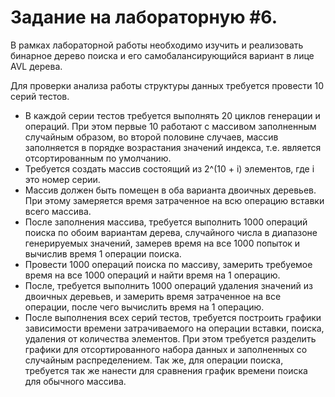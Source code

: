 Задание на лабораторную #6.
============

В рамках лабораторной работы необходимо изучить и реализовать бинарное дерево поиска и его самобалансирующийся вариант в лице AVL дерева.

Для проверки анализа работы структуры данных требуется провести 10 серий тестов.
- В каждой серии тестов требуется выполнять 20 циклов генерации и операций. При этом первые 10 работают с массивом заполненным случайным образом, во второй половине случаев, массив заполняется в порядке возрастания значений индекса, т.е. является отсортированным по умолчанию.
- Требуется создать массив состоящий из 2^(10 + i) элементов, где i это номер серии.
- Массив должен быть помещен в оба варианта двоичных деревьев. При этому замеряется время затраченное на всю операцию вставки всего массива.
- После заполнения массива, требуется выполнить 1000 операций поиска по обоим вариантам дерева, случайного числа в диапазоне генерируемых значений, замерев время на все 1000 попыток и вычислив время 1 операции поиска.
- Провести 1000 операций поиска по массиву, замерить требуемое время на все 1000 операций и найти время на 1 операцию.
- После, требуется выполнить 1000 операций удаления значений из двоичных деревьев, и замерить время затраченное на все операции, после чего вычислить время на 1 операцию.
- После выполнения всех серий тестов, требуется построить графики зависимости времени затрачиваемого на операции вставки, поиска, удаления от количества элементов. При этом требуется разделить графики для отсортированного набора данных и заполненных со случайным распределением. Так же, для операции поиска, требуется так же нанести для сравнения график времени поиска для обычного массива.
